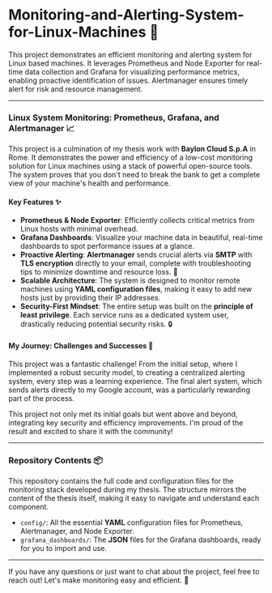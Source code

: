 # Monitoring-and-Alerting-System-for-Linux-Machines 🚀
This project demonstrates an efficient monitoring and alerting system for Linux based machines. It leverages Prometheus and Node Exporter for real-time data collection and Grafana for visualizing performance metrics, enabling proactive identification of issues. Alertmanager ensures timely alert for risk and resource management.

---

### Linux System Monitoring: Prometheus, Grafana, and Alertmanager 📈

This project is a culmination of my thesis work with **Baylon Cloud S.p.A** in Rome. It demonstrates the power and efficiency of a low-cost monitoring solution for Linux machines using a stack of powerful open-source tools. The system proves that you don't need to break the bank to get a complete view of your machine's health and performance.

#### Key Features ✨

- **Prometheus & Node Exporter**: Efficiently collects critical metrics from Linux hosts with minimal overhead.
- **Grafana Dashboards**: Visualize your machine data in beautiful, real-time dashboards to spot performance issues at a glance.
- **Proactive Alerting**: **Alertmanager** sends crucial alerts via **SMTP** with **TLS encryption** directly to your email, complete with troubleshooting tips to minimize downtime and resource loss. 🚨
- **Scalable Architecture**: The system is designed to monitor remote machines using **YAML configuration files**, making it easy to add new hosts just by providing their IP addresses.
- **Security-First Mindset**: The entire setup was built on the **principle of least privilege**. Each service runs as a dedicated system user, drastically reducing potential security risks. 🔒

#### My Journey: Challenges and Successes 💪

This project was a fantastic challenge! From the initial setup, where I implemented a robust security model, to creating a centralized alerting system, every step was a learning experience. The final alert system, which sends alerts directly to my Google account, was a particularly rewarding part of the process.

This project not only met its initial goals but went above and beyond, integrating key security and efficiency improvements. I'm proud of the result and excited to share it with the community!

---

### Repository Contents 📦

This repository contains the full code and configuration files for the monitoring stack developed during my thesis. The structure mirrors the content of the thesis itself, making it easy to navigate and understand each component.

- `config/`: All the essential **YAML** configuration files for Prometheus, Alertmanager, and Node Exporter.
- `grafana_dashboards/`: The **JSON** files for the Grafana dashboards, ready for you to import and use.
 
---

If you have any questions or just want to chat about the project, feel free to reach out! Let's make monitoring easy and efficient. 🤝

